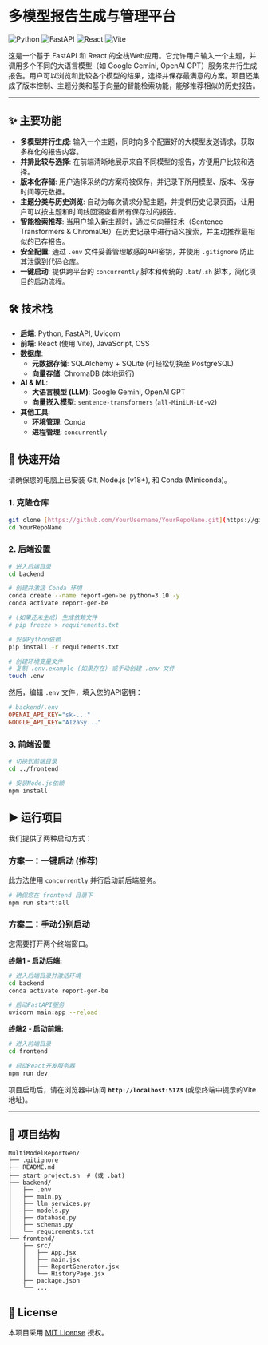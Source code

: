 # 多模型报告生成与管理平台

![Python](https://img.shields.io/badge/Python-3.10%2B-blue)
![FastAPI](https://img.shields.io/badge/FastAPI-0.111.0-green)
![React](https://img.shields.io/badge/React-18.2.0-blue)
![Vite](https://img.shields.io/badge/Vite-5.2.0-purple)

这是一个基于 FastAPI 和 React 的全栈Web应用。它允许用户输入一个主题，并调用多个不同的大语言模型（如 Google Gemini, OpenAI GPT）服务来并行生成报告。用户可以浏览和比较各个模型的结果，选择并保存最满意的方案。项目还集成了版本控制、主题分类和基于向量的智能检索功能，能够推荐相似的历史报告。

---

## ✨ 主要功能

- **多模型并行生成**: 输入一个主题，同时向多个配置好的大模型发送请求，获取多样化的报告内容。
- **并排比较与选择**: 在前端清晰地展示来自不同模型的报告，方便用户比较和选择。
- **版本化存储**: 用户选择采纳的方案将被保存，并记录下所用模型、版本、保存时间等元数据。
- **主题分类与历史浏览**: 自动为每次请求分配主题，并提供历史记录页面，让用户可以按主题和时间线回溯查看所有保存过的报告。
- **智能检索推荐**: 当用户输入新主题时，通过句向量技术（Sentence Transformers & ChromaDB）在历史记录中进行语义搜索，并主动推荐最相似的已存报告。
- **安全配置**: 通过 `.env` 文件妥善管理敏感的API密钥，并使用 `.gitignore` 防止其泄露到代码仓库。
- **一键启动**: 提供跨平台的 `concurrently` 脚本和传统的 `.bat`/`.sh` 脚本，简化项目的启动流程。

## 🛠️ 技术栈

- **后端**: Python, FastAPI, Uvicorn
- **前端**: React (使用 Vite), JavaScript, CSS
- **数据库**:
  - **元数据存储**: SQLAlchemy + SQLite (可轻松切换至 PostgreSQL)
  - **向量存储**: ChromaDB (本地运行)
- **AI & ML**:
  - **大语言模型 (LLM)**: Google Gemini, OpenAI GPT
  - **向量嵌入模型**: `sentence-transformers` (`all-MiniLM-L6-v2`)
- **其他工具**:
  - **环境管理**: Conda
  - **进程管理**: `concurrently`

## 🚀 快速开始

请确保您的电脑上已安装 Git, Node.js (v18+), 和 Conda (Miniconda)。

### 1. 克隆仓库

```bash
git clone [https://github.com/YourUsername/YourRepoName.git](https://github.com/YourUsername/YourRepoName.git)
cd YourRepoName
```

### 2. 后端设置

```bash
# 进入后端目录
cd backend

# 创建并激活 Conda 环境
conda create --name report-gen-be python=3.10 -y
conda activate report-gen-be

# (如果还未生成) 生成依赖文件
# pip freeze > requirements.txt

# 安装Python依赖
pip install -r requirements.txt

# 创建环境变量文件
# 复制 .env.example (如果存在) 或手动创建 .env 文件
touch .env
```
然后，编辑 `.env` 文件，填入您的API密钥：
```ini
# backend/.env
OPENAI_API_KEY="sk-..."
GOOGLE_API_KEY="AIzaSy..."
```

### 3. 前端设置
```bash
# 切换到前端目录
cd ../frontend

# 安装Node.js依赖
npm install
```

## ▶️ 运行项目

我们提供了两种启动方式：

### 方案一：一键启动 (推荐)

此方法使用 `concurrently` 并行启动前后端服务。

```bash
# 确保您在 frontend 目录下
npm run start:all
```

### 方案二：手动分别启动

您需要打开两个终端窗口。

**终端1 - 启动后端:**
```bash
# 进入后端目录并激活环境
cd backend
conda activate report-gen-be

# 启动FastAPI服务
uvicorn main:app --reload
```

**终端2 - 启动前端:**
```bash
# 进入前端目录
cd frontend

# 启动React开发服务器
npm run dev
```

项目启动后，请在浏览器中访问 **`http://localhost:5173`** (或您终端中提示的Vite地址)。

---

## 📁 项目结构

```
MultiModelReportGen/
├── .gitignore
├── README.md
├── start_project.sh  # (或 .bat)
├── backend/
│   ├── .env
│   ├── main.py
│   ├── llm_services.py
│   ├── models.py
│   ├── database.py
│   ├── schemas.py
│   └── requirements.txt
└── frontend/
    ├── src/
    │   ├── App.jsx
    │   ├── main.jsx
    │   ├── ReportGenerator.jsx
    │   └── HistoryPage.jsx
    ├── package.json
    └── ...
```

## 📄 License

本项目采用 [MIT License](LICENSE) 授权。
